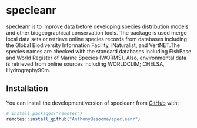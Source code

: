
<!-- README.md is generated from README.Rmd. Please edit that file -->

# specleanr

<!-- badges: start -->
<!-- badges: end -->

specleanr is to improve data before developing species distribution
models and other biogeographical conservation tools. The package is used
merge local data sets or retrieve online species records from databases
including the Global Biodiversity Information Facility, iNaturalist, and
VertNET.The species names are checked with the standard databases
including FishBase and World Register of Marine Species (WORMS). Also,
environmental data is retrieved from online sources including WORLDCLIM;
CHELSA, Hydrography90m.

## Installation

You can install the development version of specleanr from
[GitHub](https://github.com/) with:

``` r
# install.packages("remotes")
remotes::install_github("AnthonyBasooma/specleanr")
```
